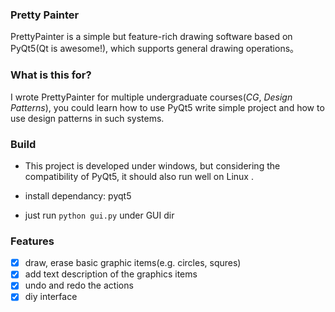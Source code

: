 ### Pretty Painter

PrettyPainter is a simple but feature-rich drawing software based on PyQt5(Qt is awesome!), which supports general drawing operations。

### What is this for?

I wrote PrettyPainter for multiple undergraduate courses(*CG*, *Design Patterns*), you could learn how to use PyQt5 write simple project and how to use design patterns in such systems.

### Build

- This project is developed under windows, but considering the compatibility of PyQt5, it should also run well on Linux
.
- install dependancy: pyqt5

- just run `python gui.py` under GUI dir

### Features
- [x] draw, erase basic graphic items(e.g. circles, squres)
- [x] add text description of the graphics items
- [x] undo and redo the actions
- [x] diy interface 
